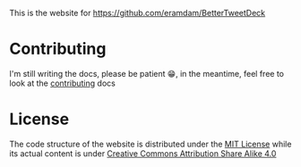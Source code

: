 This is the website for https://github.com/eramdam/BetterTweetDeck

# Contributing

I'm still writing the docs, please be patient 😁, in the meantime, feel free to look at the [contributing](./CONTRIBUTING.md) docs

# License

The code structure of the website is distributed under the [MIT License](https://opensource.org/licenses/mit-license.php) while its actual content is under [Creative Commons Attribution Share Alike 4.0](https://creativecommons.org/licenses/by-sa/4.0/)
